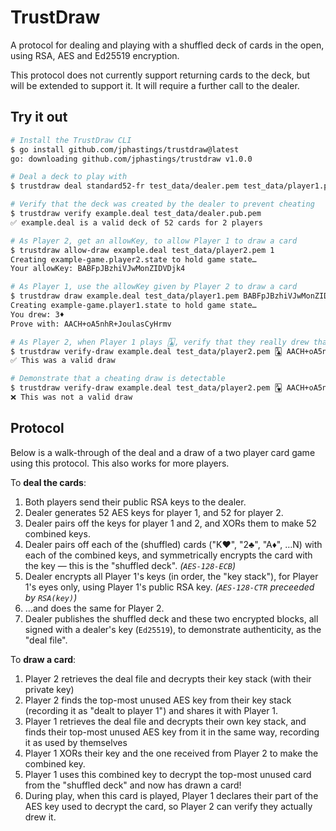 # TrustDraw

A protocol for dealing and playing with a shuffled deck of cards in the open, using RSA, AES and Ed25519 encryption.

This protocol does not currently support returning cards to the deck, but will be extended to support it. It will require a further call to the dealer.

## Try it out

```sh
# Install the TrustDraw CLI
$ go install github.com/jphastings/trustdraw@latest
go: downloading github.com/jphastings/trustdraw v1.0.0

# Deal a deck to play with
$ trustdraw deal standard52-fr test_data/dealer.pem test_data/player1.pub.pem test_data/player2.pub.pem > example.deal

# Verify that the deck was created by the dealer to prevent cheating
$ trustdraw verify example.deal test_data/dealer.pub.pem
✅ example.deal is a valid deck of 52 cards for 2 players

# As Player 2, get an allowKey, to allow Player 1 to draw a card
$ trustdraw allow-draw example.deal test_data/player2.pem 1
Creating example-game.player2.state to hold game state…
Your allowKey: BABFpJBzhiVJwMonZIDVDjk4

# As Player 1, use the allowKey given by Player 2 to draw a card
$ trustdraw draw example.deal test_data/player1.pem BABFpJBzhiVJwMonZIDVDjk4
Creating example-game.player1.state to hold game state…
You drew: 3♦️
Prove with: AACH+oA5nhR+JoulasCyHrmv

# As Player 2, when Player 1 plays 🃓, verify that they really drew that card
$ trustdraw verify-draw example.deal test_data/player2.pem 🃓 AACH+oA5nhR+JoulasCyHrmv
✅ This was a valid draw

# Demonstrate that a cheating draw is detectable
$ trustdraw verify-draw example.deal test_data/player2.pem 🂱 AACH+oA5nhR+JoulasCyHrmv
❌ This was not a valid draw
```

## Protocol

Below is a walk-through of the deal and a draw of a two player card game using this protocol. This also works for more players.

To **deal the cards**:

1. Both players send their public RSA keys to the dealer.
2. Dealer generates 52 AES keys for player 1, and 52 for player 2.
3. Dealer pairs off the keys for player 1 and 2, and XORs them to make 52 combined keys.
4. Dealer pairs off each of the (shuffled) cards ("K♥", "2♣️", "A♦", …N) with each of the combined keys, and symmetrically encrypts the card with the key — this is the "shuffled deck". _(`AES-128-ECB`)_
5. Dealer encrypts all Player 1's keys (in order, the "key stack"), for Player 1's eyes only, using Player 1's public RSA key. _(`AES-128-CTR` preceeded by `RSA(key)`)_
6. …and does the same for Player 2.
7. Dealer publishes the shuffled deck and these two encrypted blocks, all signed with a dealer's key (`Ed25519`), to demonstrate authenticity, as the "deal file".

To **draw a card**:

1. Player 2 retrieves the deal file and decrypts their key stack (with their private key)
2. Player 2 finds the top-most unused AES key from their key stack (recording it as "dealt to player 1") and shares it with Player 1.
3. Player 1 retrieves the deal file and decrypts their own key stack, and finds their top-most unused AES key from it in the same way, recording it as used by themselves
4. Player 1 XORs their key and the one received from Player 2 to make the combined key.
5. Player 1 uses this combined key to decrypt the top-most unused card from the "shuffled deck" and now has drawn a card!
6. During play, when this card is played, Player 1 declares their part of the AES key used to decrypt the card, so Player 2 can verify they actually drew it.
